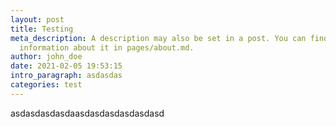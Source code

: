 ```yaml
---
layout: post
title: Testing
meta_description: A description may also be set in a post. You can find more
  information about it in pages/about.md.
author: john_doe
date: 2021-02-05 19:53:15
intro_paragraph: asdasdas
categories: test
---
```

asdasdasdasdaasdasdasdasdasdasd